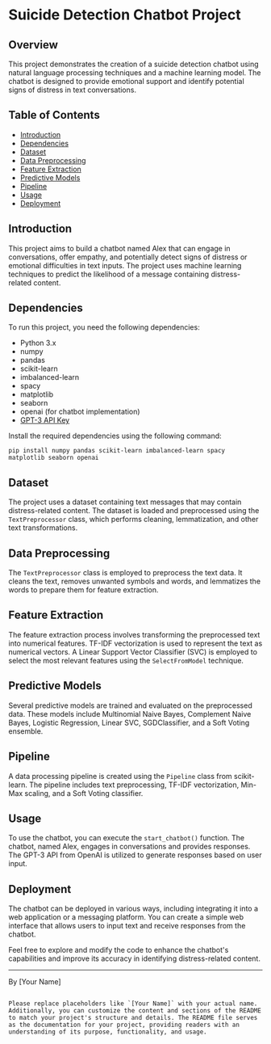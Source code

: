 # Suicide Detection Chatbot Project

## Overview

This project demonstrates the creation of a suicide detection chatbot using natural language processing techniques and a machine learning model. The chatbot is designed to provide emotional support and identify potential signs of distress in text conversations.

## Table of Contents

- [Introduction](#introduction)
- [Dependencies](#dependencies)
- [Dataset](#dataset)
- [Data Preprocessing](#data-preprocessing)
- [Feature Extraction](#feature-extraction)
- [Predictive Models](#predictive-models)
- [Pipeline](#pipeline)
- [Usage](#usage)
- [Deployment](#deployment)

## Introduction

This project aims to build a chatbot named Alex that can engage in conversations, offer empathy, and potentially detect signs of distress or emotional difficulties in text inputs. The project uses machine learning techniques to predict the likelihood of a message containing distress-related content.

## Dependencies

To run this project, you need the following dependencies:

- Python 3.x
- numpy
- pandas
- scikit-learn
- imbalanced-learn
- spacy
- matplotlib
- seaborn
- openai (for chatbot implementation)
- [GPT-3 API Key](https://beta.openai.com/)

Install the required dependencies using the following command:

`pip install numpy pandas scikit-learn imbalanced-learn spacy matplotlib seaborn openai`

## Dataset

The project uses a dataset containing text messages that may contain distress-related content. The dataset is loaded and preprocessed using the `TextPreprocessor` class, which performs cleaning, lemmatization, and other text transformations.

## Data Preprocessing

The `TextPreprocessor` class is employed to preprocess the text data. It cleans the text, removes unwanted symbols and words, and lemmatizes the words to prepare them for feature extraction.

## Feature Extraction

The feature extraction process involves transforming the preprocessed text into numerical features. TF-IDF vectorization is used to represent the text as numerical vectors. A Linear Support Vector Classifier (SVC) is employed to select the most relevant features using the `SelectFromModel` technique.

## Predictive Models

Several predictive models are trained and evaluated on the preprocessed data. These models include Multinomial Naive Bayes, Complement Naive Bayes, Logistic Regression, Linear SVC, SGDClassifier, and a Soft Voting ensemble.

## Pipeline

A data processing pipeline is created using the `Pipeline` class from scikit-learn. The pipeline includes text preprocessing, TF-IDF vectorization, Min-Max scaling, and a Soft Voting classifier.

## Usage

To use the chatbot, you can execute the `start_chatbot()` function. The chatbot, named Alex, engages in conversations and provides responses. The GPT-3 API from OpenAI is utilized to generate responses based on user input.

## Deployment

The chatbot can be deployed in various ways, including integrating it into a web application or a messaging platform. You can create a simple web interface that allows users to input text and receive responses from the chatbot.

Feel free to explore and modify the code to enhance the chatbot's capabilities and improve its accuracy in identifying distress-related content.

---

By [Your Name]
```

Please replace placeholders like `[Your Name]` with your actual name. Additionally, you can customize the content and sections of the README to match your project's structure and details. The README file serves as the documentation for your project, providing readers with an understanding of its purpose, functionality, and usage.
